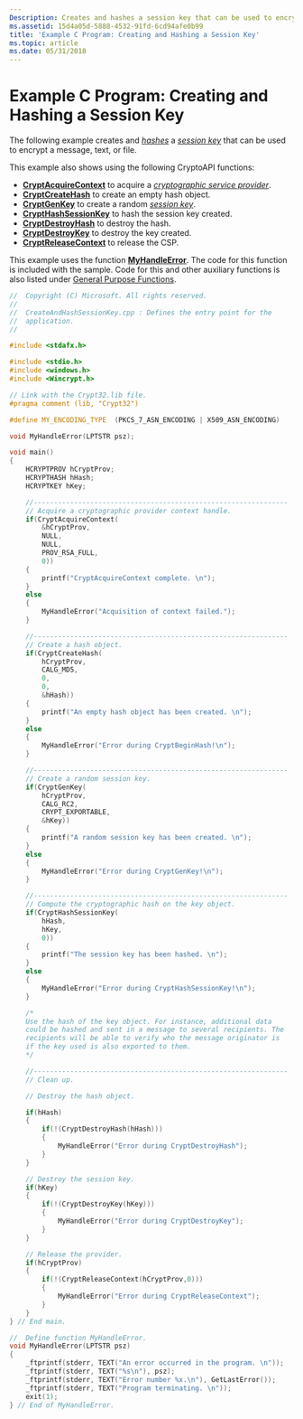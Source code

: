 ```yaml
---
Description: Creates and hashes a session key that can be used to encrypt a message, text, or file.
ms.assetid: 15d4a05d-5888-4532-91fd-6cd94afe0b99
title: 'Example C Program: Creating and Hashing a Session Key'
ms.topic: article
ms.date: 05/31/2018
---
```


# Example C Program: Creating and Hashing a Session Key

The following example creates and [*hashes*](https://msdn.microsoft.com/library/ms721586(v=VS.85).aspx) a [*session key*](https://msdn.microsoft.com/library/ms721625(v=VS.85).aspx) that can be used to encrypt a message, text, or file.

This example also shows using the following CryptoAPI functions:

-   [**CryptAcquireContext**](/windows/desktop/api/Wincrypt/nf-wincrypt-cryptacquirecontexta) to acquire a [*cryptographic service provider*](https://msdn.microsoft.com/library/ms721572(v=VS.85).aspx).
-   [**CryptCreateHash**](/windows/desktop/api/Wincrypt/nf-wincrypt-cryptcreatehash) to create an empty hash object.
-   [**CryptGenKey**](/windows/desktop/api/Wincrypt/nf-wincrypt-cryptgenkey) to create a random [*session key*](https://msdn.microsoft.com/library/ms721625(v=VS.85).aspx).
-   [**CryptHashSessionKey**](/windows/desktop/api/Wincrypt/nf-wincrypt-crypthashsessionkey) to hash the session key created.
-   [**CryptDestroyHash**](/windows/desktop/api/Wincrypt/nf-wincrypt-cryptdestroyhash) to destroy the hash.
-   [**CryptDestroyKey**](/windows/desktop/api/Wincrypt/nf-wincrypt-cryptdestroykey) to destroy the key created.
-   [**CryptReleaseContext**](/windows/desktop/api/Wincrypt/nf-wincrypt-cryptreleasecontext) to release the CSP.

This example uses the function [**MyHandleError**](myhandleerror.md). The code for this function is included with the sample. Code for this and other auxiliary functions is also listed under [General Purpose Functions](general-purpose-functions.md).


```C++
//  Copyright (C) Microsoft. All rights reserved.
//  
//  CreateAndHashSessionKey.cpp : Defines the entry point for the 
//  application.
//

#include <stdafx.h>

#include <stdio.h>
#include <windows.h>
#include <Wincrypt.h>

// Link with the Crypt32.lib file.
#pragma comment (lib, "Crypt32")

#define MY_ENCODING_TYPE  (PKCS_7_ASN_ENCODING | X509_ASN_ENCODING)

void MyHandleError(LPTSTR psz);

void main()
{
    HCRYPTPROV hCryptProv;
    HCRYPTHASH hHash;
    HCRYPTKEY hKey;

    //---------------------------------------------------------------
    // Acquire a cryptographic provider context handle.
    if(CryptAcquireContext(
        &hCryptProv, 
        NULL, 
        NULL, 
        PROV_RSA_FULL, 
        0)) 
    {
        printf("CryptAcquireContext complete. \n");
    }
    else
    {
        MyHandleError("Acquisition of context failed.");
    }

    //---------------------------------------------------------------
    // Create a hash object.
    if(CryptCreateHash(
        hCryptProv, 
        CALG_MD5, 
        0, 
        0, 
        &hHash)) 
    {
        printf("An empty hash object has been created. \n");
    }
    else
    {
        MyHandleError("Error during CryptBeginHash!\n");
    }

    //---------------------------------------------------------------
    // Create a random session key.
    if(CryptGenKey(
        hCryptProv, 
        CALG_RC2, 
        CRYPT_EXPORTABLE, 
        &hKey)) 
    {
        printf("A random session key has been created. \n");
    }
    else
    {
        MyHandleError("Error during CryptGenKey!\n");
    }

    //---------------------------------------------------------------
    // Compute the cryptographic hash on the key object.
    if(CryptHashSessionKey(
        hHash, 
        hKey, 
        0))
    {
        printf("The session key has been hashed. \n");
    }
    else
    {
        MyHandleError("Error during CryptHashSessionKey!\n");
    }

    /*
    Use the hash of the key object. For instance, additional data 
    could be hashed and sent in a message to several recipients. The 
    recipients will be able to verify who the message originator is 
    if the key used is also exported to them.
    */

    //---------------------------------------------------------------
    // Clean up.

    // Destroy the hash object.

    if(hHash)
    {
        if(!(CryptDestroyHash(hHash)))
        {
            MyHandleError("Error during CryptDestroyHash");
        }
    }

    // Destroy the session key.
    if(hKey)
    {
        if(!(CryptDestroyKey(hKey)))
        {
            MyHandleError("Error during CryptDestroyKey");
        }
    }

    // Release the provider.
    if(hCryptProv)
    {
        if(!(CryptReleaseContext(hCryptProv,0)))
        {
            MyHandleError("Error during CryptReleaseContext");
        }
    }
} // End main.

//  Define function MyHandleError.
void MyHandleError(LPTSTR psz)
{
    _ftprintf(stderr, TEXT("An error occurred in the program. \n"));
    _ftprintf(stderr, TEXT("%s\n"), psz);
    _ftprintf(stderr, TEXT("Error number %x.\n"), GetLastError());
    _ftprintf(stderr, TEXT("Program terminating. \n"));
    exit(1);
} // End of MyHandleError.

```



 

 



